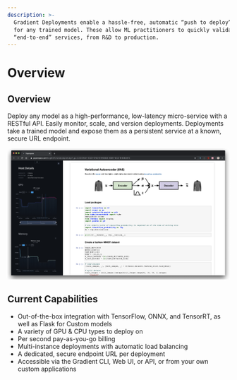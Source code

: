 ```yaml
---
description: >-
  Gradient Deployments enable a hassle-free, automatic “push to deploy” option
  for any trained model. These allow ML practitioners to quickly validate
  “end-to-end” services, from R&D to production.
---
```


# Overview

## Overview

Deploy any model as a high-performance, low-latency micro-service with a RESTful API. Easily monitor, scale, and version deployments. Deployments take a trained model and expose them as a persistent service at a known, secure URL endpoint.

![](../.gitbook/assets/image%20%2887%29.png)

## Current Capabilities

* Out-of-the-box integration with TensorFlow, ONNX, and TensorRT, as well as Flask for Custom models
* A variety of GPU & CPU types to deploy on
* Per second pay-as-you-go billing
* Multi-instance deployments with automatic load balancing
* A dedicated, secure endpoint URL per deployment
* Accessible via the Gradient CLI, Web UI, or API, or from your own custom applications

